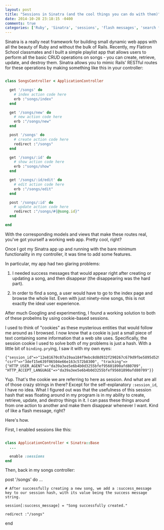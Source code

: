 ```yaml
---
layout: post
title: "Sessions in Sinatra (and the cool things you can do with them)"
date: 2014-10-28 23:18:15 -0400
comments: true
categories: ['Ruby', 'Sinatra', 'sessions', 'flash messages', 'search forms', 'Flatiron School']
---
```


Sinatra is a really neat framework for building small dynamic web apps with all the beauty of Ruby and without the bulk of Rails. Recently, my Flatiron School classmates and I built a simple playlist app that allows users to perform all the basic CRUD operations on songs - you can create, retrieve, update, and destroy them. Sinatra allows you to mimic Rails' RESTful routes for these operations by making something like this in your controller:

```ruby app/controllers/songs_controller.rb

class SongsController < ApplicationController

  get '/songs' do
  	# index action code here
  	erb :"songs/index"
  end

  get '/songs/new' do
    # new action code here
    erb :"/songs/new"
  end

  post '/songs' do
    # create action code here
    redirect :"/songs"
  end

  get '/songs/:id' do
  	# show action code here
  	erb :"songs/show"
  end

  get '/songs/:id/edit' do
    # edit action code here
    erb :"/songs/edit"
  end

  post '/songs/:id' do
    # update action code here
    redirect :"/songs/#{@song.id}"
  end

end

```

With the corresponding models and views that make these routes real, you've got yourself a working web app. Pretty cool, right?

Once I got my Sinatra app up and running with the bare minimum functionality in my controller, it was time to add some features. 

In particular, my app had two glaring problems:

1. I needed success messages that would appear right after creating or updating a song, and then disappear (the disappearing was the hard part).

2. In order to find a song, a user would have to go to the index page and browse the whole list. Even with just ninety-nine songs, this is not exactly the ideal user experience.

After much Googling and experimenting, I found a working solution to both of these probelms by using cookie-based sessions.

I used to think of "cookies" as these mysterious entities that would follow me around as I browsed. I now know that a cookie is just a small piece of text containing some information that a web site uses. Specifically, the session cookie I used to solve both of my problems is just a hash. With a little bit of `binding.pry`ing, I saw it with my own eyes:

```
{"session_id"=>"12e81670c07a19aa184f9ebc8d8d932f290267c679d9fbe5895d5297281d9404", "csrf"=>"3def15e639f06504e66e163c572b8300", "tracking"=>{"HTTP_USER_AGENT"=>"da39a3ee5e6b4b0d3255bfef95601890afd80709", "HTTP_ACCEPT_LANGUAGE"=>"da39a3ee5e6b4b0d3255bfef95601890afd80709"}}
```

Yup. That's the cookie we are referring to here as session. And what are all of those crazy strings in there? Except for the self-explanatory `:session_id`, I have no idea. What I figured out was that the usefulness of this session hash that was floating around in my program is in my ability to create, retrieve, update, and destroy things in it. I can pass these things around from one action to another and make them disappear whenever I want. Kind of like a flash message, right? 

Here's how.

First, I enabled sessions like this:

```ruby app/controllers/application_controller.rb

class ApplicationController < Sinatra::Base
  ...

  enable :sessions
end
```

Then, back in my songs controller:

  post '/songs' do
  	...

  	# After successfully creating a new song, we add a :success_message key to our session hash, with its value being the success message string.

  	session[:success_message] = "Song successfully created."
    
    redirect :"/songs"
  end



